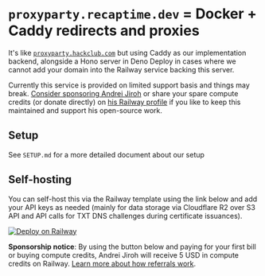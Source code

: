 # `proxyparty.recaptime.dev` = Docker + Caddy redirects and proxies

It's like [`proxyparty.hackclub.com`](https://github.com/hackclub/proxyparty) but using Caddy as our implementation backend, alongside a Hono server in Deno Deploy in cases where we cannot
add your domain into the Railway service backing this server.

Currently this service is provided on limited support basis and things may
break. [Consider sponsoring Andrei Jiroh](https://github.com/sponsors/ajhalili2006) or share your spare compute credits (or donate directly) on
[his Railway profile](https://railway.app/u/ajhalili2006) if you like to
keep this maintained and support his open-source work.

## Setup

See `SETUP.md` for a more detailed document about our setup

## Self-hosting

You can self-host this via the Railway template using the link below and add
your API keys as needed (mainly for data storage via Cloudflare R2 over S3 API
and API calls for TXT DNS challenges during certificate issuances).

[![Deploy on Railway](https://railway.app/button.svg)](https://railway.app/template/PqHfEF?referralCode=ajhalili2006)

**Sponsorship notice**: By using the button below and paying for your first
bill or buying compute credits, Andrei Jiroh will receive 5 USD in compute
credits on Railway. [Learn more about how referrals work](https://docs.railway.app/reference/accounts#referrals).
